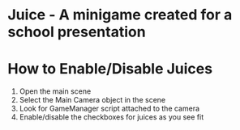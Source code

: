 # Juice - A minigame created for a school presentation

# How to Enable/Disable Juices
1) Open the main scene
2) Select the Main Camera object in the scene
3) Look for GameManager script attached to the camera
4) Enable/disable the checkboxes for juices as you see fit
